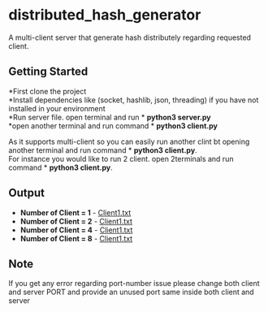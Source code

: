 # distributed_hash_generator
A multi-client server that generate hash distributely regarding requested client.

## Getting Started

*First clone the project<br/>
*Install dependencies like (socket, hashlib, json, threading) if you have not installed in your environment<br/>
*Run server file. open terminal and run * **python3 server.py**<br/>
*open another terminal and run command * **python3 client.py**<br/>

As it supports multi-client so you can easily run another clint bt opening another terminal and run command * **python3 client.py**. <br/>
For instance you would like to run 2 client. open 2terminals and run command * **python3 client.py**. 


## Output
* **Number of Client = 1**  - [Client1.txt](https://github.com/mahbub3330/distributed_hash_generator/blob/main/client1.txt)
* **Number of Client = 2**  - [Client1.txt](https://github.com/mahbub3330/distributed_hash_generator/blob/main/client2.txt)
* **Number of Client = 4**  - [Client1.txt](https://github.com/mahbub3330/distributed_hash_generator/blob/main/client4.txt)
* **Number of Client = 8**  - [Client1.txt](https://github.com/mahbub3330/distributed_hash_generator/blob/main/client8.txt)


## Note
If you get any error regarding port-number issue please change both client and server PORT and provide an unused port same inside both client and server

